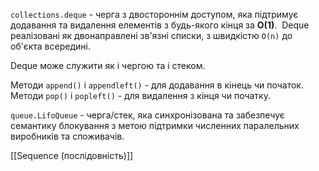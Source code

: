 `collections.deque` - черга з двостороннім доступом, яка підтримує додавання та видалення елементів з будь-якого кінця за **O(1)**.  Deque реалізовані як двонаправлені зв'язні списки, з швидкістю `O(n)` до об'єкта всередині.

Deque може служити як і чергою та і стеком.

Методи `append()` i `appendleft()` - для додавання в кінець чи початок.
Методи `pop()` і `popleft()` - для видалення з кінця чи початку.

`queue.LifoQueue` - черга/стек, яка синхронізована та забезпечує семантику блокування з метою підтримки численних паралельних виробників та споживачів.

[[Sequence (послідовність)]]